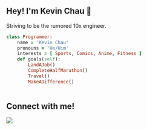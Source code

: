 ## Hey! I'm Kevin Chau 👋
Striving to be the rumored 10x engineer.
```ruby
class Programmer:
    name = 'Kevin Chau'
    pronouns = 'He/Him'
    interests = [ Sports, Comics, Anime, Fitness ]
    def goals(self):
        LandAJob()
        CompleteHalfMarathon()
        Travel()
        MakeADifference()
        
```
## Connect with me!
[![](https://img.shields.io/badge/LinkedIn-0077B5?style=for-the-badge&logo=linkedin&logoColor=white)](https://www.linkedin.com/in/kevin-chau03/)


